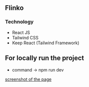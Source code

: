 ## Flinko

### Technology

- React JS
- Tailwind CSS
- Keep React (Tailwind Framework)

## For locally run the project

- command -> npm run dev

[screenshot of the page](https://i.ibb.co/KrmW8Xn/ss.png)
